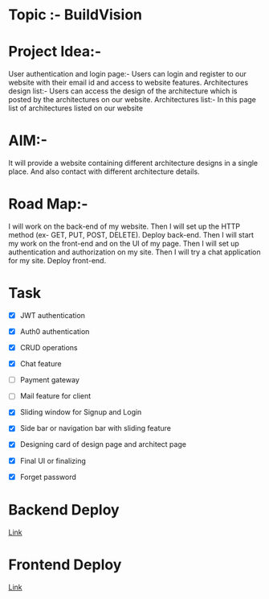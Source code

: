 # Topic :- BuildVision

# Project Idea:-
User authentication and login page:- Users can login and register to our website with their email id and access to website features.
Architectures design list:- Users can access the design of the architecture which is posted by the architectures on our website.
Architectures list:- In this page list of architectures listed on our website

# AIM:-
It will provide a website containing different architecture designs in a single place. And also contact with different architecture details. 

# Road Map:-
I will work on the back-end of my website.
Then I will set up the HTTP method (ex- GET, PUT, POST, DELETE).
Deploy back-end.
Then I will start my work on the front-end and on the UI of my page.
Then I will set up authentication and authorization on my site.
Then I will try a chat application for my site.
Deploy front-end.

# Task
- [x] JWT authentication
- [x] Auth0 authentication
- [x] CRUD operations
- [X] Chat feature
- [ ] Payment gateway
- [ ] Mail feature for client 

- [x] Sliding window for Signup and Login
- [x] Side bar or navigation bar with sliding feature
- [x] Designing card of design page and architect page
- [X] Final UI or finalizing
- [x] Forget password


# Backend Deploy
[Link](https://s47-aniket-capstone-buildvision.onrender.com)

# Frontend Deploy
[Link](https://s47-aniket-capstone-build-vision.vercel.app)
